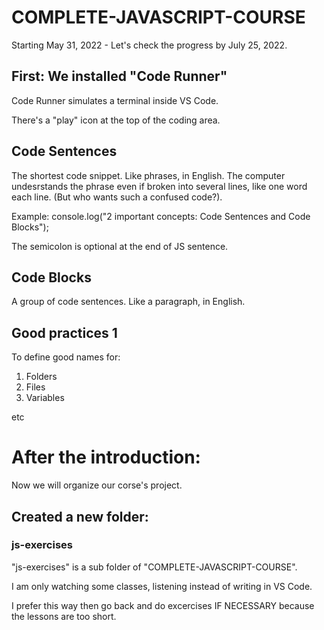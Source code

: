 # COMPLETE-JAVASCRIPT-COURSE
 Starting May 31, 2022 - Let's check the progress by July 25, 2022.

## First: We installed "Code Runner"
Code Runner simulates a terminal inside VS Code.

There's a "play" icon at the top of the coding area.

## Code Sentences
The shortest code snippet. Like phrases, in English. The computer undesrstands the phrase even if broken into several lines, like one word each line. (But who wants such a confused code?).

Example: console.log("2 important concepts: Code Sentences and Code Blocks");

The semicolon is optional at the end of JS sentence.

## Code Blocks
A group of code sentences. Like a paragraph, in English.

## Good practices 1

To define good names for:

1. Folders
2. Files
3. Variables

etc

# After the introduction:

Now we will organize our corse's project.

## Created a new folder:

### js-exercises

"js-exercises" is a sub folder of "COMPLETE-JAVASCRIPT-COURSE".

I am only watching some classes, listening instead of writing in VS Code.

I prefer this way then go back and do excercises IF NECESSARY because the lessons are too short.



